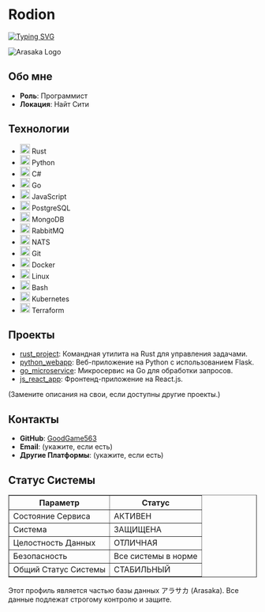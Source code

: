 <h1>Rodion</h1>
<a href="https://git.io/typing-svg"><img src="https://readme-typing-svg.herokuapp.com?font=Stalinist+One&duration=4000&pause=1000&color=E60000&center=true&vCenter=true&width=435&lines=Wake+the+f***+Up+Samurai;+we+have+a+city+to+burn" alt="Typing SVG" /></a>
<p><img src="https://example.com/arasaka-glitch-logo.png" alt="Arasaka Logo"></p>

<h2>Обо мне</h2>
<ul>
<li><strong>Роль</strong>: Программист</li>
<li><strong>Локация</strong>: Найт Сити</li>
</ul>

<h2>Технологии</h2>
<ul>
<li><img src="https://simpleicons.org/icons/rust.svg" alt="Rust" width="20" height="20"> Rust</li>
<li><img src="https://simpleicons.org/icons/python.svg" alt="Python" width="20" height="20"> Python</li>
<li><img src="https://simpleicons.org/icons/csharp.svg" alt="C#" width="20" height="20"> C#</li>
<li><img src="https://simpleicons.org/icons/go.svg" alt="Go" width="20" height="20"> Go</li>
<li><img src="https://simpleicons.org/icons/javascript.svg" alt="JavaScript" width="20" height="20"> JavaScript</li>
<li><img src="https://simpleicons.org/icons/postgresql.svg" alt="PostgreSQL" width="20" height="20"> PostgreSQL</li>
<li><img src="https://simpleicons.org/icons/mongodb.svg" alt="MongoDB" width="20" height="20"> MongoDB</li>
<li><img src="https://simpleicons.org/icons/rabbitmq.svg" alt="RabbitMQ" width="20" height="20"> RabbitMQ</li>
<li><img src="https://nats.io/img/nats-icon-color.svg" alt="NATS" width="20" height="20"> NATS</li>
<li><img src="https://simpleicons.org/icons/git.svg" alt="Git" width="20" height="20"> Git</li>
<li><img src="https://simpleicons.org/icons/docker.svg" alt="Docker" width="20" height="20"> Docker</li>
<li><img src="https://simpleicons.org/icons/linux.svg" alt="Linux" width="20" height="20"> Linux</li>
<li><img src="https://simpleicons.org/icons/terminal.svg" alt="Bash" width="20" height="20"> Bash</li>
<li><img src="https://simpleicons.org/icons/kubernetes.svg" alt="Kubernetes" width="20" height="20"> Kubernetes</li>
<li><img src="https://simpleicons.org/icons/terraform.svg" alt="Terraform" width="20" height="20"> Terraform</li>
</ul>

<h2>Проекты</h2>
<ul>
<li><a href="https://github.com/GoodGame563/rust_project">rust_project</a>: Командная утилита на Rust для управления задачами.</li>
<li><a href="https://github.com/GoodGame563/python_webapp">python_webapp</a>: Веб-приложение на Python с использованием Flask.</li>
<li><a href="https://github.com/GoodGame563/go_microservice">go_microservice</a>: Микросервис на Go для обработки запросов.</li>
<li><a href="https://github.com/GoodGame563/js_react_app">js_react_app</a>: Фронтенд-приложение на React.js.</li>
</ul>
<p>(Замените описания на свои, если доступны другие проекты.)</p>

<h2>Контакты</h2>
<ul>
<li><strong>GitHub</strong>: <a href="https://github.com/GoodGame563">GoodGame563</a></li>
<li><strong>Email</strong>: (укажите, если есть)</li>
<li><strong>Другие Платформы</strong>: (укажите, если есть)</li>
</ul>

<h2>Статус Системы</h2>
<table border="1">
<tr>
<th>Параметр</th>
<th>Статус</th>
</tr>
<tr>
<td>Состояние Сервиса</td>
<td>АКТИВЕН</td>
</tr>
<tr>
<td>Система</td>
<td>ЗАЩИЩЕНА</td>
</tr>
<tr>
<td>Целостность Данных</td>
<td>ОТЛИЧНАЯ</td>
</tr>
<tr>
<td>Безопасность</td>
<td>Все системы в норме</td>
</tr>
<tr>
<td>Общий Статус Системы</td>
<td>СТАБИЛЬНЫЙ</td>
</tr>
</table>

<p>Этот профиль является частью базы данных アラサカ (Arasaka). Все данные подлежат строгому контролю и защите.</p>
